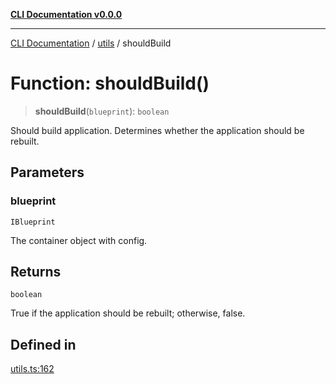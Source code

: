 [**CLI Documentation v0.0.0**](../../README.md)

***

[CLI Documentation](../../modules.md) / [utils](../README.md) / shouldBuild

# Function: shouldBuild()

> **shouldBuild**(`blueprint`): `boolean`

Should build application.
Determines whether the application should be rebuilt.

## Parameters

### blueprint

`IBlueprint`

The container object with config.

## Returns

`boolean`

True if the application should be rebuilt; otherwise, false.

## Defined in

[utils.ts:162](https://github.com/stonemjs/cli/blob/b2251afafa869f82f017c134bddb19013c7883b6/src/utils.ts#L162)
